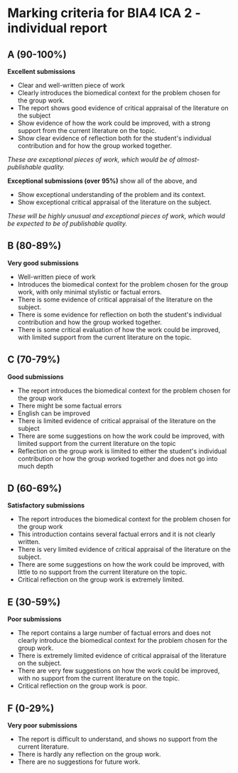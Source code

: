 # Marking criteria for BIA4 ICA 2 - individual report

## A (90-100%) 

**Excellent submissions**

- Clear and well-written piece of work
- Clearly introduces the biomedical context for the problem chosen for the group work.
- The report shows good evidence of critical appraisal of the literature on the subject
- Show evidence of how the work could be improved, with a strong support from the current literature on the topic.
- Show clear evidence of reflection both for the student's individual contribution and for how the group worked together.

*These are exceptional pieces of work, which would be of almost-publishable quality.*

**Exceptional submissions (over 95%)** show all of the above, and

- Show exceptional understanding of the problem and its context.
- Show exceptional critical appraisal of the literature on the subject.

*These will be highly unusual and exceptional pieces of work, which would be expected to be of publishable quality.*

## B (80-89%)

**Very good submissions**

- Well-written piece of work
- Introduces the biomedical context for the problem chosen for the group work, with only minimal stylistic or factual errors.
- There is some evidence of critical appraisal of the literature on the subject.
- There is some evidence for reflection on both the student's individual contribution and how the group worked together.
- There is some critical evaluation of how the work could be improved, with limited support from the current literature on the topic.

## C (70-79%)

**Good submissions**

- The report introduces the biomedical context for the problem chosen for the group work
- There might be some factual errors
- English can be improved
- There is limited evidence of critical appraisal of the literature on the subject
- There are some suggestions on how the work could be improved, with limited support from the current literature on the topic
- Reflection on the group work is limited to either the student's individual contribution or how the group worked together and does not go into much depth

## D (60-69%)

**Satisfactory submissions**

- The report introduces the biomedical context for the problem chosen for the group work
- This introduction contains several factual errors and it is not clearly written.
- There is very limited evidence of critical appraisal of the literature on the subject.
- There are some suggestions on how the work could be improved, with little to no support from the current literature on the topic.
- Critical reflection on the group work is extremely limited.
  
## E (30-59%)

**Poor submissions**

- The report contains a large number of factual errors and does not clearly introduce the biomedical context for the problem chosen for the group work. 
- There is extremely limited evidence of critical appraisal of the literature on the subject.
- There are very few suggestions on how the work could be improved, with no support from the current literature on the topic.
- Critical reflection on the group work is poor.

## F (0-29%)

**Very poor submissions**

- The report is difficult to understand, and shows no support from the current literature.
- There is hardly any reflection on the group work.
- There are no suggestions for future work.